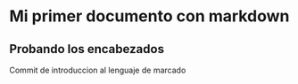 # Mi primer documento con markdown
## Probando los encabezados
Commit de introduccion al lenguaje de marcado
